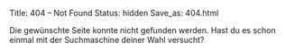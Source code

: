 Title: 404 – Not Found
Status: hidden
Save_as: 404.html

Die gewünschte Seite konnte nicht gefunden werden. Hast du es schon einmal
mit der Suchmaschine deiner Wahl versucht?
